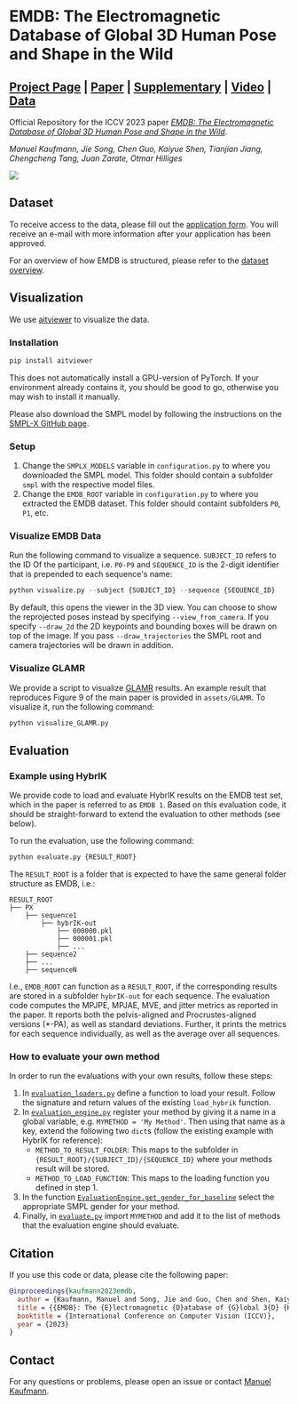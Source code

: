 # EMDB: The Electromagnetic Database of Global 3D Human Pose and Shape in the Wild

## [Project Page](https://ait.ethz.ch/emdb) | [Paper]() | [Supplementary]() | [Video]() | [Data](https://emdb.ait.ethz.ch)

Official Repository for the ICCV 2023 paper [*EMDB: The Electromagnetic Database of Global 3D Human Pose and Shape in the Wild*](). 

_Manuel Kaufmann, Jie Song, Chen Guo, Kaiyue Shen, Tianjian Jiang, Chengcheng Tang, Juan Zarate, Otmar Hilliges_

<img src="https://files.ait.ethz.ch/projects/emdb/assets/teaser.jpg"/> 

## Dataset
To receive access to the data, please fill out the [application form](https://emdb.ait.ethz.ch). You will receive an e-mail with more information after your application has been approved.

For an overview of how EMDB is structured, please refer to the [dataset overview](dataset.md).

## Visualization
We use [aitviewer](https://github.com/eth-ait/aitviewer) to visualize the data.

### Installation
```bash
pip install aitviewer
```
This does not automatically install a GPU-version of PyTorch. If your environment already contains it, you should be good to go, otherwise you may wish to install it manually.

Please also download the SMPL model by following the instructions on the [SMPL-X GitHub page](https://github.com/vchoutas/smplx#downloading-the-model).

### Setup
1. Change the `SMPLX_MODELS` variable in `configuration.py` to where you downloaded the SMPL model. This folder should contain a subfolder `smpl` with the respective model files.
2. Change the `EMDB_ROOT` variable in `configuration.py` to where you extracted the EMDB dataset. This folder should containt subfolders `P0`, `P1`, etc. 

### Visualize EMDB Data
Run the following command to visualize a sequence. `SUBJECT_ID` refers to the ID Of the participant, i.e. `P0-P9` and `SEQUENCE_ID` is the 2-digit identifier that is prepended to each sequence's name:

```python
python visualize.py --subject {SUBJECT_ID} --sequence {SEQUENCE_ID}
```

By default, this opens the viewer in the 3D view. You can choose to show the reprojected poses instead by specifying `--view_from_camera`. If you specify `--draw_2d` the 2D keypoints and bounding boxes will be drawn on top of the image. If you pass `--draw_trajectories` the SMPL root and camera trajectories will be drawn in addition.

### Visualize GLAMR
We provide a script to visualize [GLAMR](https://github.com/NVlabs/GLAMR) results. An example result that reproduces Figure 9 of the main paper is provided in `assets/GLAMR`. To visualize it, run the following command:

```python
python visualize_GLAMR.py
```

## Evaluation

### Example using HybrIK
We provide code to load and evaluate HybrIK results on the EMDB test set, which in the paper is referred to as `EMDB 1`. Based on this evaluation code, it should be straight-forward to extend the evaluation to other methods (see below).

To run the evaluation, use the following command:
```python
python evaluate.py {RESULT_ROOT}
```

The `RESULT_ROOT` is a folder that is expected to have the same general folder structure as EMDB, i.e.:
```
RESULT_ROOT
├── PX
    ├── sequence1
        ├── hybrIK-out
            ├── 000000.pkl
            ├── 000001.pkl
            ├── ...
    ├── sequence2
    ├── ...
    ├── sequenceN
```

I.e., `EMDB_ROOT` can function as a `RESULT_ROOT`, if the corresponding results are stored in a subfolder `hybrIK-out` for each sequence. The evaluation code computes the MPJPE, MPJAE, MVE, and jitter metrics as reported in the paper. It reports both the pelvis-aligned and Procrustes-aligned versions (*-PA), as well as standard deviations. Further, it prints the metrics for each sequence individually, as well as the average over all sequences.

### How to evaluate your own method
In order to run the evaluations with your own results, follow these steps:
1. In [`evaluation_loaders.py`](evaluation_loaders.py) define a function to load your result. Follow the signature and return values of the existing `load_hybrik` function.
2. In [`evaluation_engine.py`](evaluation_engine.py) register your method by giving it a name in a global variable, e.g. `MYMETHOD = 'My Method'`. Then using that name as a key, extend the following two `dict`s (follow the existing example with HybrIK for reference):
    - `METHOD_TO_RESULT_FOLDER`: This maps to the subfolder in `{RESULT_ROOT}/{SUBJECT_ID}/{SEQUENCE_ID}` where your methods result will be stored.
    - `METHOD_TO_LOAD_FUNCTION`: This maps to the loading function you defined in step 1.
3. In the function [`EvaluationEngine.get_gender_for_baseline`](evaluation_engine.py) select the appropriate SMPL gender for your method.
4. Finally, in [`evaluate.py`](evaluate.py) import `MYMETHOD` and add it to the list of methods that the evaluation engine should evaluate.

## Citation
If you use this code or data, please cite the following paper:
```bibtex
@inproceedings{kaufmann2023emdb,
  author = {Kaufmann, Manuel and Song, Jie and Guo, Chen and Shen, Kaiyue and Jiang, Tianjian and Tang, Chengcheng and Z{\'a}rate, Juan Jos{\'e} and Hilliges, Otmar},
  title = {{EMDB}: The {E}lectromagnetic {D}atabase of {G}lobal 3{D} {H}uman {P}ose and {S}hape in the {W}ild},
  booktitle = {International Conference on Computer Vision (ICCV)},
  year = {2023}
}
```

## Contact
For any questions or problems, please open an issue or contact [Manuel Kaufmann](mailto:manuel.kaufmann@inf.ethz.ch).
